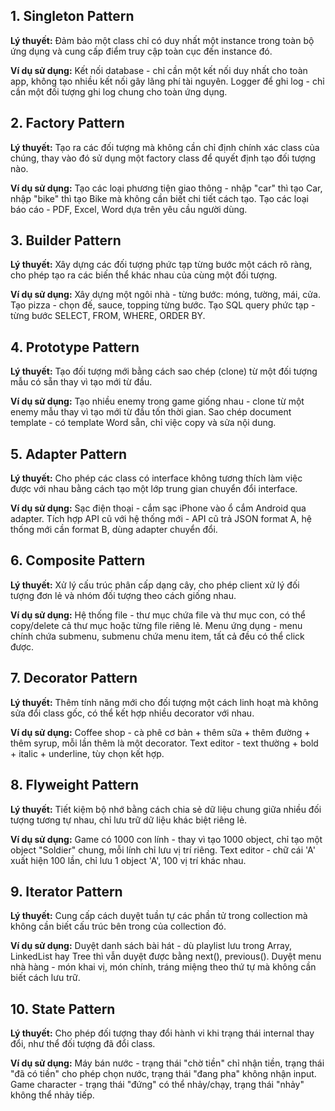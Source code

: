 ## 1. Singleton Pattern
**Lý thuyết:** Đảm bảo một class chỉ có duy nhất một instance trong toàn bộ ứng dụng và cung cấp điểm truy cập toàn cục đến instance đó.

**Ví dụ sử dụng:** Kết nối database - chỉ cần một kết nối duy nhất cho toàn app, không tạo nhiều kết nối gây lãng phí tài nguyên. Logger để ghi log - chỉ cần một đối tượng ghi log chung cho toàn ứng dụng.

## 2. Factory Pattern
**Lý thuyết:** Tạo ra các đối tượng mà không cần chỉ định chính xác class của chúng, thay vào đó sử dụng một factory class để quyết định tạo đối tượng nào.

**Ví dụ sử dụng:** Tạo các loại phương tiện giao thông - nhập "car" thì tạo Car, nhập "bike" thì tạo Bike mà không cần biết chi tiết cách tạo. Tạo các loại báo cáo - PDF, Excel, Word dựa trên yêu cầu người dùng.

## 3. Builder Pattern
**Lý thuyết:** Xây dựng các đối tượng phức tạp từng bước một cách rõ ràng, cho phép tạo ra các biến thể khác nhau của cùng một đối tượng.

**Ví dụ sử dụng:** Xây dựng một ngôi nhà - từng bước: móng, tường, mái, cửa. Tạo pizza - chọn đế, sauce, topping từng bước. Tạo SQL query phức tạp - từng bước SELECT, FROM, WHERE, ORDER BY.

## 4. Prototype Pattern
**Lý thuyết:** Tạo đối tượng mới bằng cách sao chép (clone) từ một đối tượng mẫu có sẵn thay vì tạo mới từ đầu.

**Ví dụ sử dụng:** Tạo nhiều enemy trong game giống nhau - clone từ một enemy mẫu thay vì tạo mới từ đầu tốn thời gian. Sao chép document template - có template Word sẵn, chỉ việc copy và sửa nội dung.

## 5. Adapter Pattern
**Lý thuyết:** Cho phép các class có interface không tương thích làm việc được với nhau bằng cách tạo một lớp trung gian chuyển đổi interface.

**Ví dụ sử dụng:** Sạc điện thoại - cắm sạc iPhone vào ổ cắm Android qua adapter. Tích hợp API cũ với hệ thống mới - API cũ trả JSON format A, hệ thống mới cần format B, dùng adapter chuyển đổi.

## 6. Composite Pattern
**Lý thuyết:** Xử lý cấu trúc phân cấp dạng cây, cho phép client xử lý đối tượng đơn lẻ và nhóm đối tượng theo cách giống nhau.

**Ví dụ sử dụng:** Hệ thống file - thư mục chứa file và thư mục con, có thể copy/delete cả thư mục hoặc từng file riêng lẻ. Menu ứng dụng - menu chính chứa submenu, submenu chứa menu item, tất cả đều có thể click được.

## 7. Decorator Pattern
**Lý thuyết:** Thêm tính năng mới cho đối tượng một cách linh hoạt mà không sửa đổi class gốc, có thể kết hợp nhiều decorator với nhau.

**Ví dụ sử dụng:** Coffee shop - cà phê cơ bản + thêm sữa + thêm đường + thêm syrup, mỗi lần thêm là một decorator. Text editor - text thường + bold + italic + underline, tùy chọn kết hợp.

## 8. Flyweight Pattern
**Lý thuyết:** Tiết kiệm bộ nhớ bằng cách chia sẻ dữ liệu chung giữa nhiều đối tượng tương tự nhau, chỉ lưu trữ dữ liệu khác biệt riêng lẻ.

**Ví dụ sử dụng:** Game có 1000 con lính - thay vì tạo 1000 object, chỉ tạo một object "Soldier" chung, mỗi lính chỉ lưu vị trí riêng. Text editor - chữ cái 'A' xuất hiện 100 lần, chỉ lưu 1 object 'A', 100 vị trí khác nhau.

## 9. Iterator Pattern
**Lý thuyết:** Cung cấp cách duyệt tuần tự các phần tử trong collection mà không cần biết cấu trúc bên trong của collection đó.

**Ví dụ sử dụng:** Duyệt danh sách bài hát - dù playlist lưu trong Array, LinkedList hay Tree thì vẫn duyệt được bằng next(), previous(). Duyệt menu nhà hàng - món khai vị, món chính, tráng miệng theo thứ tự mà không cần biết cách lưu trữ.

## 10. State Pattern
**Lý thuyết:** Cho phép đối tượng thay đổi hành vi khi trạng thái internal thay đổi, như thể đối tượng đã đổi class.

**Ví dụ sử dụng:** Máy bán nước - trạng thái "chờ tiền" chỉ nhận tiền, trạng thái "đã có tiền" cho phép chọn nước, trạng thái "đang pha" không nhận input. Game character - trạng thái "đứng" có thể nhảy/chạy, trạng thái "nhảy" không thể nhảy tiếp.



